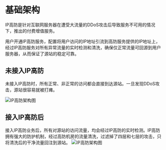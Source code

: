 # 基础架构

IP高防是针对互联网服务器在遭受大流量的DDoS攻击后导致服务不可用的情况下，推出的付费增值服务。

用户开通IP高防服务，配置将用户访问的IP地址引流到高防服务提供的IP地址上，经过IP高防服务对所有异常流量的实时检测和清洗，确保仅正常流量可回源到用户服务器，从而保证了源站的稳定可靠。

## 未接入IP高防
未接入IP高防时，所有正常、非正常的访问都会直接到达源站。一旦发现DDoS攻击，源站很容易就被打瘫。

![IP高防架构图](https://github.com/jdcloudcom/cn/blob/edit/image/Advanced%20Anti-DDoS/ipant%20002.png)

## 接入IP高防后
接入IP高防业务后，所有对源站的访问流量，均会经过IP高防的实时检测。IP高防拥有强大的防护机制，经过高防机房的流量清洗，过滤掉了四层和七层的攻击，只将清洗后的干净流量回注到源站。
![IP高防架构图](https://github.com/jdcloudcom/cn/blob/edit/image/Advanced%20Anti-DDoS/ipant%20001.png)

